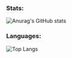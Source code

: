 ### Stats:

![Anurag's GitHub stats](https://github-readme-stats-bay-eight-73.vercel.app/api?username=m0hanad1&show_icons=true&include_all_commits=true&theme=tokyonight)


### Languages:
![Top Langs](https://github-readme-stats-bay-eight-73.vercel.app/api/top-langs/?username=m0hanad1&theme=tokyonight&hide=html,css)
